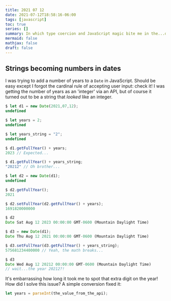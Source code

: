 ```yaml
---
title: 2021 07 12
date: 2021-07-12T18:58:16-06:00
tags: [javascript]
toc: true
series: []
summary: In which type coercion and JavaScript magic bite me in the...date math.
mermaid: false
mathjax: false
draft: false
---
```


## Strings becoming numbers in dates

I was trying to add a number of years to a `Date` in JavaScript.
Should be easy except I forgot the cardinal rule of accepting user input: check it!
I was getting the number of years as an 'integer' via an API, but of course it turned out to be a string that _looked_ like an integer.

```js
$ let d1 = new Date(2021,07,12);
undefined

$ let years = 2;
undefined

$ let years_string = "2";
undefined

$ d1.getFullYear() + years;
2023 // Expected...

$ d1.getFullYear() + years_string;
"20212" // Oh brother...

$ let d2 = new Date(d1);
undefined

$ d2.getFullYear();
2021

$ d2.setFullYear(d2.getFullYear() + years);
1691820000000

$ d2
Date Sat Aug 12 2023 00:00:00 GMT-0600 (Mountain Daylight Time)

$ d3 = new Date(d1);
Date Thu Aug 12 2021 00:00:00 GMT-0600 (Mountain Daylight Time)

$ d3.setFullYear(d3.getFullYear() + years_string);
575681234400000 // Yeah, the math breaks...

$ d3
Date Wed Aug 12 20212 00:00:00 GMT-0600 (Mountain Daylight Time)
// wait...the year 20212?!
```

It's embarrassing how long it took me to spot that extra digit on the year!
How did I solve this issue?
A simple conversion fixed it:

```js
let years = parseInt(the_value_from_the_api);
```


